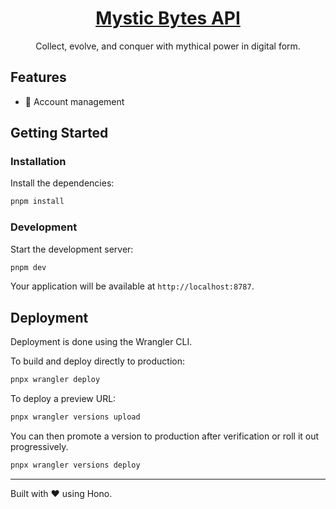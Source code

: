 <div align="center">
  <h1 align="center"><a href="https://api.mystic-bytes.wyze.dev">Mystic Bytes API</a></h1>
  <p>Collect, evolve, and conquer with mythical power in digital form.</p>
</div>

## Features

- 👥 Account management

## Getting Started

### Installation

Install the dependencies:

```bash
pnpm install
```

### Development

Start the development server:

```bash
pnpm dev
```

Your application will be available at `http://localhost:8787`.

## Deployment

Deployment is done using the Wrangler CLI.

To build and deploy directly to production:

```sh
pnpx wrangler deploy
```

To deploy a preview URL:

```sh
pnpx wrangler versions upload
```

You can then promote a version to production after verification or roll it out progressively.

```sh
pnpx wrangler versions deploy
```

---

Built with ❤️ using Hono.
